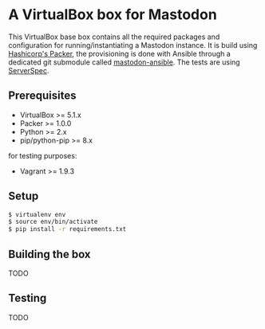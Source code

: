 # A VirtualBox box for Mastodon

This VirtualBox base box contains all the required packages and configuration for running/instantiating a Mastodon instance. It is build using [Hashicorp's Packer](https://packer.io), the provisioning is done with Ansible through a dedicated git submodule called [mastodon-ansible](https://github.com/moritzheiber/mastodon-ansible). The tests are using [ServerSpec](https://serverspec.org).

## Prerequisites

- VirtualBox >= 5.1.x
- Packer >= 1.0.0
- Python >= 2.x
- pip/python-pip >= 8.x

for testing purposes:

- Vagrant >= 1.9.3

## Setup

```sh
$ virtualenv env
$ source env/bin/activate
$ pip install -r requirements.txt
```

## Building the box

TODO

## Testing

TODO
